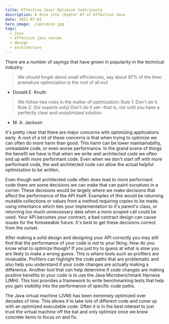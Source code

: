 ```yaml
---
title: Effective Java! Optimize Judiciously
description: A dive into chapter 67 of Effective Java
date: 2021-07-01
hero_image: ./optimize.jpg
tags:
  - java
  - effective java review
  - design
  - architecture
---
```


There are a number of sayings that have grown in popularity in the technical industry:

> We _should_ forget about small efficiencies, say about 97% of the time: premature optimization is the root of all evil
- Donald E. Knuth

> We follow two rules in the matter of optimization:
Rule 1: Don't do it.
Rule 2: (for experts only) Don't do it yet--that is, not until you have a perfectly clear and unoptimized solution
- M. A. Jackson

It's pretty clear that there are major concerns with optimizing applications early. A root of a lot of these concerns is that when trying to optimize we can often do more harm than good. This harm can be lower maintainability, unreadable code, or even worse performance. In the grand scene of things the benefit we have is that when we write well architected code we often end up with more performant code. Even when we don't start off with more performant code, the well architected code can allow the actual helpful optimization to be written. 

Even though well architected code often does lead to more performant code there are some decisions we can make that can paint ourselves in a corner. These decisions would be largely where we make decisions that affect the performance of the API itself. Examples of this would be returning mutable collections or values from a method requiring copies to be made, using inheritance which ties your implementation to it's parent's class, or returning too much unnecessary data when a more scoped call could be used. Your API becomes your contract, a bad contract design can cause issues for the foreseeable future. It's best to get these decisions correct from the outset. 

After making a solid design and designing your API correctly you may still find that the performance of your code is not to your liking. How do you know what to optimize though? If you just try to guess at what is slow you are likely to make a wrong guess. This is where tools such as profilers are invaluable. Profilers can highlight the code paths that are problematic and also help you understand if your code changes are actually making a difference. Another tool that can help determine if code changes are making positive benefits to your code is to use the Java Microbenchmark Harness (JMH). This tool provides a framework to write benchmarking tests that help you gain visibility into the performance of specific code paths. 

The Java virtual machine (JVM) has been extremely optimized over decades of time. This allows it to take lots of different code and come up with an optimized executable code. Often it is in the best interest to just trust the virtual machine off the bat and only optimize once we know concrete items to focus on and fix. 

